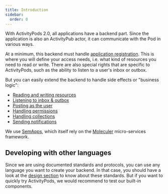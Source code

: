 ```yaml
---
title: Introduction
sidebar:
  order: 0
---
```


With ActivityPods 2.0, all applications have a backend part. Since the application is also an ActivityPub actor, it can communicate with the Pod in various ways.

At a minimum, this backend must handle [application registration](../application-registration/). This is where you will define your access needs, i.e. what kind of resources you need to read or write. There are also special rights that are specific to ActivityPods, such as the ability to listen to a user's inbox or outbox.

But you can easily extend the backend to handle side effects or "business logic":

- [Reading and writing resources](../reading-and-writing-resources/)
- [Listening to inbox & outbox](../listening-to-inbox-and-outbox/)
- [Posting as the user](../posting-as-the-user/)
- [Handling permissions](../handling-permissions/)
- [Handling collections](../handling-collections/)
- [Sending notifications](../sending-notifications/)

We use [SemApps](https://semapps.org), which itself rely on the [Moleculer](https://moleculer.services) micro-services framework.

## Developing with other languages

Since we are using documented standards and protocols, you can use any language you want to create your backend. In that case, you should have a look at the [design section](../../architecture/overall-architecture/) to know about these standards. But if you want to quickly try ActivityPods, we would recommend to test our built-in components.
